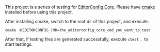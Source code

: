 This project is a series of testing for [EditorConfig Core][editorconfig]. Please have
[cmake][] installed before using this project.

After installing cmake, switch to the root dir of this project, and execute:

    cmake -DEDITORCONFIG_CMD=the_editorconfig_core_cmd_you_want_to_test

After that, if testing files are generated successfully, execute `ctest .` to
start testings.


[cmake]: http://www.cmake.org
[editorconfig]: http://editorconfig.org